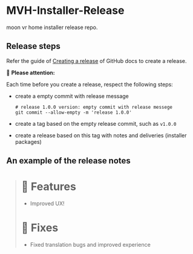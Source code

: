 # MVH-Installer-Release
moon vr home installer release repo.

## Release steps 

Refer the guide of [Creating a release](https://docs.github.com/en/repositories/releasing-projects-on-github/managing-releases-in-a-repository#creating-a-release) of GitHub docs to create a release.

:rotating_light: **Please attention:**

Each time before you create a release, respect the following steps:
- create a empty commit with release message 

  ```
  # release 1.0.0 version: empty commit with release messege
  git commit --allow-empty -m 'release 1.0.0' 
  ```
- create a tag based on the empty release commit, such as `v1.0.0`

- create a release based on this tag with notes and deliveries (installer packages)


## An example of the release notes

> # 🚀 Features
> - Improved UX!
>
> # 🐛 Fixes
> - Fixed translation bugs and improved experience
